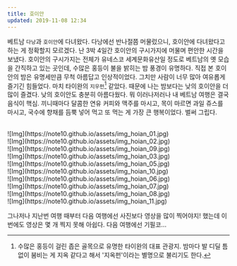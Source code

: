 ```yaml
---
title: 호이안
updated: 2019-11-08 12:34
---
```


베트남 `다낭`과 `호이안`에 다녀왔다. 다낭에선 반나절쯤 머물렀으니, 호이안에 다녀왔다고 하는 게 정확할지 모르겠다. 난 3박 4일간 호이안의 구시가지에 머물며 편안한 시간을 보냈다. 호이안의 구시가지는 전체가 유네스코 세계문화유산일 정도로 베트남의 옛 모습을 간직하고 있는 곳인데, 수많은 홍등이 불을 밝히는 밤 풍경이 유명하다. 직접 본 호이안의 밤은 유명세만큼 무척 아름답고 인상적이었다. 그치만 사람이 너무 많아 여유롭게 즐기긴 힘들었다. 마치 타이완의 `지우펀`[^1] 같았다. 때문에 나는 밤보다는 낮의 호이안을 더 많이 즐겼다. 낮의 호이안도 충분히 아름다웠다. 뭐 이러나저러나 내 베트남 여행은 결국 음식이 핵심. 끼니때마다 달콤한 연유 커피와 맥주를 마시고, 목이 마르면 과일 쥬스를 마시고, 국수에 향채를 듬뿍 넣어 먹고 또 먹는 게 가장 큰 행복이었다. 벌써 그립다.

<br>
![Img](https://note10.github.io/assets/img_hoian_01.jpg)
<br>
![Img](https://note10.github.io/assets/img_hoian_02.jpg)
<br>
![Img](https://note10.github.io/assets/img_hoian_09.jpg)
<br>
![Img](https://note10.github.io/assets/img_hoian_03.jpg)
<br>
![Img](https://note10.github.io/assets/img_hoian_05.jpg)
<br>
![Img](https://note10.github.io/assets/img_hoian_10.jpg)
<br>
![Img](https://note10.github.io/assets/img_hoian_06.jpg)
<br>
![Img](https://note10.github.io/assets/img_hoian_07.jpg)
<br>
![Img](https://note10.github.io/assets/img_hoian_08.jpg)
<br>
![Img](https://note10.github.io/assets/img_hoian_11.jpg)

그나저나 지난번 여행 때부터 다음 여행에선 사진보다 영상을 많이 찍어야지! 했는데 이번에도 영상은 몇 개 찍지 못해 아쉽다. 다음 여행에선 기필코...


[^1]: 수많은 홍등이 걸린 좁은 골목으로 유명한 타이완의 대표 관광지. 밤마다 발 디딜 틈 없이 붐비는 게 지옥 같다고 해서 '지옥펀'이라는 별명으로 불리기도 한다.

